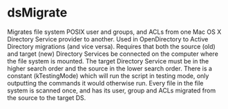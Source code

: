 # dsMigrate
Migrates file system POSIX user and groups, and ACLs from one Mac OS X Directory Service provider to another. Used in OpenDirectory to Active Directory migrations (and vice versa).
Requires that both the source (old) and target (new) Directory Services be connected on the computer where the file system is mounted.
The target Directory Service must be in the higher search order and the source in the lower search order.
There is a constant (kTestingMode) which will run the script in testing mode, only outputting the commands it would otherwise run.
Every file in the file system is scanned once, and has its user, group and ACLs migrated from the source to the target DS.
